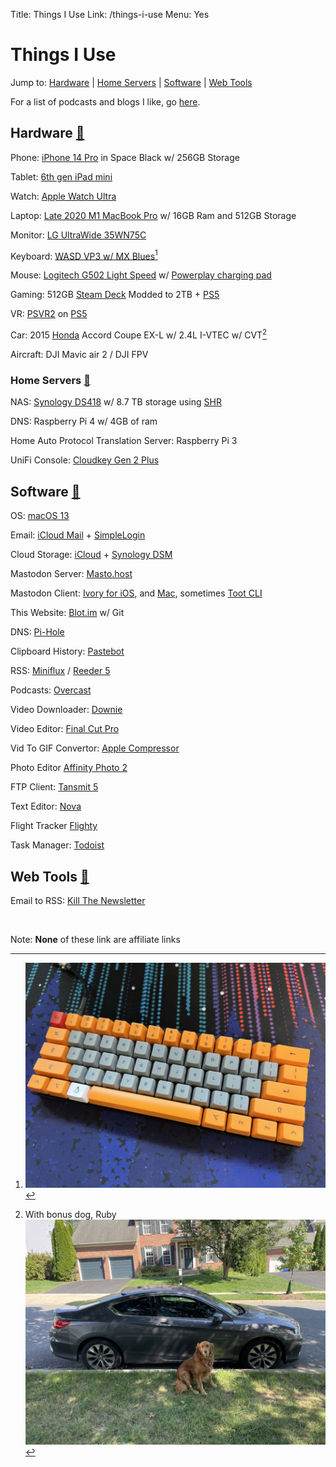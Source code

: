 Title: Things I Use
Link: /things-i-use
Menu: Yes
<a rel=“me” href=“https://crabland.social/@Nathan”></a>

# Things I Use

Jump to: [Hardware](#hardware) | [Home Servers](#servers) | [Software](#software) | [Web Tools](#webtools)

For a list of podcasts and blogs I like, go [here](/my-feeds).
<div id="hardware" />

## Hardware [🔗](/things-i-use#hardware)

Phone: [iPhone 14 Pro](https://support.apple.com/kb/SP875?viewlocale=en_US&locale=en_US) in Space Black w/ 256GB Storage

Tablet: [6th gen iPad mini](https://support.apple.com/kb/SP850?locale=en_US)

Watch: [Apple Watch Ultra](https://support.apple.com/kb/SP879?locale=en_US)

Laptop: [Late 2020 M1 MacBook Pro](https://support.apple.com/kb/SP824?locale=en_US) w/ 16GB Ram and 512GB Storage

Monitor: [LG UltraWide 35WN75C](https://www.lg.com/us/monitors/lg-35wn75c-b-ultrawide-monitor)

Keyboard: [WASD VP3 w/ MX Blues](https://www.wasdkeyboards.com/wasd-vp3-61-key-doubleshot-pbt-black-slate-mechanical-keyboard.html)[^1]

Mouse: [Logitech G502 Light Speed](https://www.logitechg.com/en-us/products/gaming-mice/g502-lightspeed-wireless-gaming-mouse.910-005565.html) w/ [Powerplay charging pad](https://www.logitechg.com/en-us/products/gaming-mouse-pads/powerplay-wireless-charging.943-000109.html)

Gaming: 512GB [Steam Deck](https://www.steamdeck.com/en/) Modded to 2TB + [PS5](https://www.playstation.com/en-us/ps5/)

VR: [PSVR2](https://www.playstation.com/en-us/ps-vr2/?smcid=pdc%3Aen-us%3Aaccessories%3Aprimary%20nav%3Amsg-hardware%3Aps-vr2) on [PS5](https://www.playstation.com/en-us/ps5/)

Car: 2015 [Honda](https://youtu.be/w9KYDQry2nQ) Accord Coupe EX-L w/ 2.4L I-VTEC w/ CVT[^2]

Aircraft: DJI Mavic air 2 / DJI FPV
<div id="servers" />

### Home Servers [🔗](/things-i-use#servers)

NAS: [Synology DS418](https://global.download.synology.com/download/Document/Hardware/DataSheet/DiskStation/18-year/DS418/enu/Synology_DS418_Data_Sheet_enu.pdf) w/ 8.7 TB storage using [SHR](https://kb.synology.com/en-us/DSM/tutorial/What_is_Synology_Hybrid_RAID_SHR)

DNS: Raspberry Pi 4 w/ 4GB of ram

Home Auto Protocol Translation Server: Raspberry Pi 3

UniFi Console: [Cloudkey Gen 2 Plus](https://store.ui.com/us/en/products/unifi-cloudkey-plus)
<div id="software" />

## Software [🔗](/things-i-use#software)

OS: [macOS 13](https://en.wikipedia.org/wiki/MacOS_Ventura)

Email: [iCloud Mail](https://icloud.com) + [SimpleLogin](https://simplelogin.io)

Cloud Storage: [iCloud](https://icloud.com) + [Synology DSM](https://www.synology.com/en-us/dsm)

Mastodon Server: [Masto.host](https://masto.host)

Mastodon Client: [Ivory for iOS](https://tapbots.com/ivory/), and [Mac](https://tapbots.com/ivory/mac/), sometimes [Toot CLI](https://github.com/ihabunek/toot)

This Website: [Blot.im](https://blot.im) w/ Git

DNS: [Pi-Hole](https://pi-hole.net)

Clipboard History: [Pastebot](https://tapbots.com/pastebot/)

RSS: [Miniflux](https://miniflux.app) / [Reeder 5](https://www.reederapp.com)

Podcasts: [Overcast](https://overcast.fm)

Video Downloader: [Downie](https://software.charliemonroe.net/downie)

Video Editor: [Final Cut Pro](https://www.apple.com/final-cut-pro/)

Vid To GIF Convertor: [Apple Compressor](https://support.apple.com/compressor)

Photo Editor [Affinity Photo 2](https://affinity.serif.com/en-us/photo/)

FTP Client: [Tansmit 5](https://panic.com/transmit/)

Text Editor: [Nova](https://nova.app)

Flight Tracker [Flighty](https://flightyapp.com)

Task Manager: [Todoist](https://todoist.com)
<div id="webtools" />

## Web Tools [🔗](/things-i-use#webtools)

Email to RSS: [Kill The Newsletter](https://kill-the-newsletter.com)

<br>

Note: **None** of these link are affiliate links

[^1]: ![](_pics/fig1.jpeg)
[^2]: With bonus dog, Ruby <br> ![](_pics/fig2.jpeg)